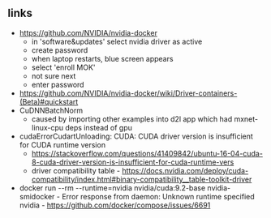 ## links
  - https://github.com/NVIDIA/nvidia-docker
      - in 'software&updates' select nvidia driver as active
      - create password
      - when laptop restarts, blue screen appears
      - select 'enroll MOK'
      - not sure next
      - enter password 
  - https://github.com/NVIDIA/nvidia-docker/wiki/Driver-containers-(Beta)#quickstart
  - CuDNNBatchNorm
      - caused by importing other examples into d2l app which had mxnet-linux-cpu deps instead of gpu
  - cudaErrorCudartUnloading: CUDA: CUDA driver version is insufficient for CUDA runtime version
      - https://stackoverflow.com/questions/41409842/ubuntu-16-04-cuda-8-cuda-driver-version-is-insufficient-for-cuda-runtime-vers
      - driver compatibility table
            - https://docs.nvidia.com/deploy/cuda-compatibility/index.html#binary-compatibility__table-toolkit-driver
  - docker run --rm --runtime=nvidia nvidia/cuda:9.2-base nvidia-smidocker
        - Error response from daemon: Unknown runtime specified nvidia
            - https://github.com/docker/compose/issues/6691